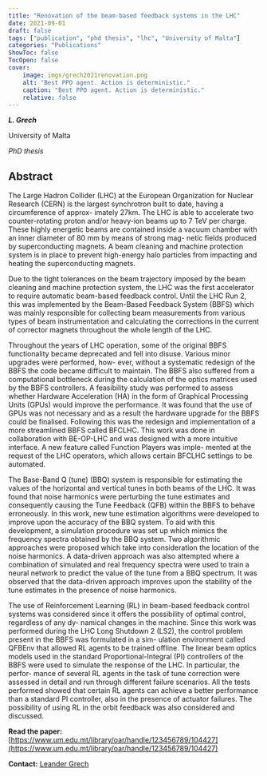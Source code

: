 ```yaml
---
title: "Renovation of the beam-based feedback systems in the LHC"
date: 2021-09-01
draft: false
tags: ["publication", "phd thesis", "lhc", "University of Malta"]
categories: "Publications"
ShowToc: false
TocOpen: false
cover:
    image: imgs/grech2021renovation.png
    alt: "Best PPO agent. Action is deterministic."
    caption: "Best PPO agent. Action is deterministic."
    relative: false
---
```


_**L. Grech**_

University of Malta

_PhD thesis_

## Abstract

The Large Hadron Collider (LHC) at the European Organization for Nuclear Research (CERN) is the largest synchrotron built to date, having a circumference of approx- imately 27km. The LHC is able to accelerate two counter-rotating proton and/or heavy-ion beams up to 7 TeV per charge. These highly energetic beams are contained inside a vacuum chamber with an inner diameter of 80 mm by means of strong mag- netic fields produced by superconducting magnets. A beam cleaning and machine protection system is in place to prevent high-energy halo particles from impacting and heating the superconducting magnets.

Due to the tight tolerances on the beam trajectory imposed by the beam cleaning and machine protection system, the LHC was the first accelerator to require automatic beam-based feedback control. Until the LHC Run 2, this was implemented by the Beam-Based Feedback System (BBFS) which was mainly responsible for collecting beam measurements from various types of beam instrumentation and calculating the corrections in the current of corrector magnets throughout the whole length of the LHC.

Throughout the years of LHC operation, some of the original BBFS functionality became deprecated and fell into disuse. Various minor upgrades were performed, how- ever, without a systematic redesign of the BBFS the code became difficult to maintain. The BBFS also suffered from a computational bottleneck during the calculation of the optics matrices used by the BBFS controllers. A feasibility study was performed to assess whether Hardware Acceleration (HA) in the form of Graphical Processing Units (GPUs) would improve the performance. It was found that the use of GPUs was not necessary and as a result the hardware upgrade for the BBFS could be finalised. Following this was the redesign and implementation of a more streamlined BBFS called BFCLHC. This work was done in collaboration with BE-OP-LHC and was designed with a more intuitive interface. A new feature called Function Players was imple- mented at the request of the LHC operators, which allows certain BFCLHC settings to be automated.

The Base-Band Q (tune) (BBQ) system is responsible for estimating the values of the horizontal and vertical tunes in both beams of the LHC. It was found that noise harmonics were perturbing the tune estimates and consequently causing the Tune Feedback (QFB) within the BBFS to behave erroneously. In this work, new tune estimation algorithms were developed to improve upon the accuracy of the BBQ system. To aid with this development, a simulation procedure was set up which mimics the frequency spectra obtained by the BBQ system. Two algorithmic approaches were proposed which take into consideration the location of the noise harmonics. A data-driven approach was also attempted where a combination of simulated and real frequency spectra were used to train a neural network to predict the value of the tune from a BBQ spectrum. It was observed that the data-driven approach improves upon the stability of the tune estimates in the presence of noise harmonics.

The use of Reinforcement Learning (RL) in beam-based feedback control systems was considered since it offers the possibility of optimal control, regardless of any dy- namical changes in the machine. Since this work was performed during the LHC Long Shutdown 2 (LS2), the control problem present in the BBFS was formulated in a sim- ulation environment called QFBEnv that allowed RL agents to be trained offline. The linear beam optics models used in the standard Proportional-Integral (PI) controllers of the BBFS were used to simulate the response of the LHC. In particular, the perfor- mance of several RL agents in the task of tune correction were assessed in detail and run through different failure scenarios. All the tests performed showed that certain RL agents can achieve a better performance than a standard PI controller, also in the presence of actuator failures. The possibility of using RL in the orbit feedback was also considered and discussed.

**Read the paper:** [https://www.um.edu.mt/library/oar/handle/123456789/104427](https://www.um.edu.mt/library/oar/handle/123456789/104427)

**Contact:**
[Leander Grech](mailto:leander.grech.14@um.edu.mt)
